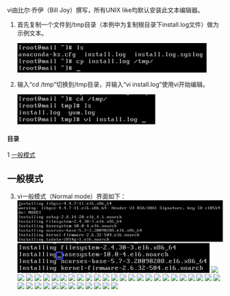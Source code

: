 vi由比尔·乔伊（Bill Joy）撰写，所有UNIX like均默认安装此文本编辑器。

1. 首先复制一个文件到/tmp目录（本例中为复制根目录下install.log文件）做为示例文本。
	
	![](img/vi/fig1.png?raw=true)

2. 输入“cd /tmp”切换到/tmp目录，并输入“vi install.log”使用vi开始编辑。
	
	![](img/vi/fig2.png?raw=true)

#### 目录
1 [一般模式](#一般模式)

## 一般模式

3. vi一般模式（Normal mode）界面如下：
![](img/vi/fig3.png?raw=true)
![](img/vi/fig4.png?raw=true)
![](img/vi/fig5.png?raw=true)
![](img/vi/fig6.png?raw=true)
![](img/vi/fig7.png?raw=true)
![](img/vi/fig8.png?raw=true)
![](img/vi/fig9.png?raw=true)
![](img/vi/fig10.png?raw=true)
![](img/vi/fig11.png?raw=true)
![](img/vi/fig12.png?raw=true)
![](img/vi/fig13.png?raw=true)
![](img/vi/fig14.png?raw=true)
![](img/vi/fig15.png?raw=true)
![](img/vi/fig16.png?raw=true)
![](img/vi/fig17.png?raw=true)
![](img/vi/fig18.png?raw=true)
![](img/vi/fig19.png?raw=true)
![](img/vi/fig20.png?raw=true)
![](img/vi/fig21.png?raw=true)
![](img/vi/fig22.png?raw=true)
![](img/vi/fig23.png?raw=true)
![](img/vi/fig24.png?raw=true)
![](img/vi/fig25.png?raw=true)
![](img/vi/fig26.png?raw=true)
![](img/vi/fig27.png?raw=true)
![](img/vi/fig28.png?raw=true)
![](img/vi/fig29.png?raw=true)
![](img/vi/fig30.png?raw=true)
![](img/vi/fig31.png?raw=true)
![](img/vi/fig32.png?raw=true)
![](img/vi/fig33.png?raw=true)
![](img/vi/fig34.png?raw=true)
![](img/apt-get/fig35.png?raw=true)
![](img/apt-get/fig36.png?raw=true)
![](img/apt-get/fig37.png?raw=true)
![](img/apt-get/fig38.png?raw=true)
![](img/apt-get/fig39.png?raw=true)
![](img/apt-get/fig40.png?raw=true)
![](img/apt-get/fig41.png?raw=true)
<!--stackedit_data:
eyJoaXN0b3J5IjpbMjAyNDg1Nzk0NV19
-->